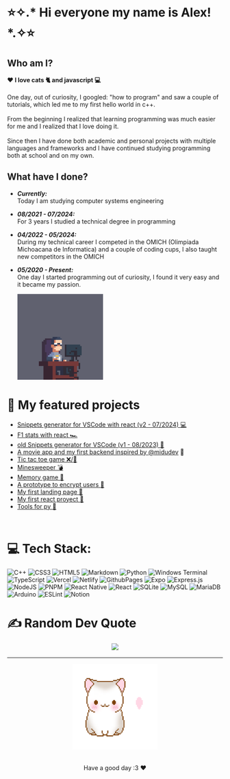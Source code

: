 # ⭐✧.* Hi everyone my name is Alex! *.✧⭐

## Who am I?
**❤️ I love cats 🐈 and javascript 💻** </br></br>
One day, out of curiosity, I googled: "how to program" and saw a couple of tutorials, which led me to my first hello world in c++.</br></br>
From the beginning I realized that learning programming was much easier for me and I realized that I love doing it.</br></br>
Since then I have done both academic and personal projects with multiple languages ​​and frameworks and I have continued studying programming both at school and on my own.</br>
  
## What have I done?
- ***Currently:*** </br>Today I am studying computer systems engineering
- ***08/2021 - 07/2024:*** </br>For 3 years I studied a technical degree in programming
- ***04/2022 - 05/2024:*** </br>During my technical career I competed in the OMICH (Olimpiada Michoacana de Informatica) and a couple of coding cups, I also taught new competitors in the OMICH
- ***05/2020 - Present:*** </br>One day I started programming out of curiosity, I found it very easy and it became my passion.
  
  <img src="assets/images/coding.gif" alt="se calló :(" height="200px">
  
<!--   <img src="assets/images/star-logo-rounded.png" alt="se calló :(" height="200px"> -->
<!---
alexwithstars/alexwithstars is a ✨ special ✨ repository because its `README.md` (this file) appears on your GitHub profile.
You can click the Preview link to take a look at your changes.
--->
<!--
# 📊 GitHub Stats:
![](https://github-readme-stats.vercel.app/api?username=alexwithstars&theme=react&hide_border=true&include_all_commits=false&count_private=false)
![](https://github-readme-stats.vercel.app/api/top-langs/?username=alexwithstars&theme=react&hide_border=true&include_all_commits=false&count_private=false&layout=compact)
<br>
-->

# 📂 My featured projects
- <a href="https://vsnippet.vercel.app">Snippets generator for VSCode with react (v2 - 07/2024) 💻 </a>
- <a href="https://statsf1.vercel.app">F1 stats with react 🏎️ </a>
- <a href="https://alexwithstars.github.io/pages/snipps/">old Snippets generator for VSCode (v1 - 08/2023) 👴 </a>
- <a href="https://alexmovies.vercel.app/view/home">A movie app and my first backend inspired by @[midudev](https://github.com/midudev) 🎥</a>
- <a href="https://alexwithstars.github.io/pages/ter/">Tic tac toe game ❌/🔵 </a>
- <a href="https://alexwithstars.github.io/minesweeper/">Minesweeper 💣 </a>
- <a href="https://alexwithstars.github.io/memory/">Memory game 🧠 </a>
- <a href="https://alexwithstars.github.io/pages/protocrypt/">A prototype to encrypt users 🔑 </a>
- <a href="https://alexwithstars.github.io/pages/audi/">My first landing page 🚗 </a>
- <a href="https://alexwithstars.github.io/TokioApp/">My first react proyect 🏯 </a>
- <a href="https://github.com/alexwithstars/Unique-Tools">Tools for py 🧰 </a>
<br>

# 💻 Tech Stack:
![C++](https://img.shields.io/badge/c++-%2300599C.svg?style=for-the-badge&logo=c%2B%2B&logoColor=white) ![CSS3](https://img.shields.io/badge/css3-%231572B6.svg?style=for-the-badge&logo=css3&logoColor=white) ![HTML5](https://img.shields.io/badge/html5-%23E34F26.svg?style=for-the-badge&logo=html5&logoColor=white) ![Markdown](https://img.shields.io/badge/markdown-%23000000.svg?style=for-the-badge&logo=markdown&logoColor=white) ![Python](https://img.shields.io/badge/python-3670A0?style=for-the-badge&logo=python&logoColor=ffdd54) ![Windows Terminal](https://img.shields.io/badge/Windows%20Terminal-%234D4D4D.svg?style=for-the-badge&logo=windows-terminal&logoColor=white) ![TypeScript](https://img.shields.io/badge/typescript-%23007ACC.svg?style=for-the-badge&logo=typescript&logoColor=white) ![Vercel](https://img.shields.io/badge/vercel-%23000000.svg?style=for-the-badge&logo=vercel&logoColor=white) ![Netlify](https://img.shields.io/badge/netlify-%23000000.svg?style=for-the-badge&logo=netlify&logoColor=#00C7B7) ![GithubPages](https://img.shields.io/badge/github%20pages-121013?style=for-the-badge&logo=github&logoColor=white) ![Expo](https://img.shields.io/badge/expo-1C1E24?style=for-the-badge&logo=expo&logoColor=#D04A37) ![Express.js](https://img.shields.io/badge/express.js-%23404d59.svg?style=for-the-badge&logo=express&logoColor=%2361DAFB) ![NodeJS](https://img.shields.io/badge/node.js-6DA55F?style=for-the-badge&logo=node.js&logoColor=white) ![PNPM](https://img.shields.io/badge/pnpm-%234a4a4a.svg?style=for-the-badge&logo=pnpm&logoColor=f69220) ![React Native](https://img.shields.io/badge/react_native-%2320232a.svg?style=for-the-badge&logo=react&logoColor=%2361DAFB) ![React](https://img.shields.io/badge/react-%2320232a.svg?style=for-the-badge&logo=react&logoColor=%2361DAFB) ![SQLite](https://img.shields.io/badge/sqlite-%2307405e.svg?style=for-the-badge&logo=sqlite&logoColor=white) ![MySQL](https://img.shields.io/badge/mysql-%2300000f.svg?style=for-the-badge&logo=mysql&logoColor=white) ![MariaDB](https://img.shields.io/badge/MariaDB-003545?style=for-the-badge&logo=mariadb&logoColor=white) ![Arduino](https://img.shields.io/badge/-Arduino-00979D?style=for-the-badge&logo=Arduino&logoColor=white) ![ESLint](https://img.shields.io/badge/ESLint-4B3263?style=for-the-badge&logo=eslint&logoColor=white) ![Notion](https://img.shields.io/badge/Notion-%23000000.svg?style=for-the-badge&logo=notion&logoColor=white)
<br>

# ✍️ Random Dev Quote
<div align='center'>
  <img src='https://quotes-github-readme.vercel.app/api?type=horizontal&theme=dark'>
</div>

---

<div align="center">
  <img src="assets/images/LoveCat.gif" alt="se calló :(" height="200px">
  <br><br>
  <p>Have a good day :3 ❤️</p>
</div>
<!-- <img src="assets/images/bongo.gif" alt="se calló :(" height="200px"> -->

